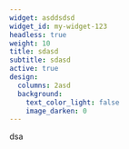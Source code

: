 ```yaml
---
widget: asddsdsd
widget_id: my-widget-123
headless: true
weight: 10
title: sdasd
subtitle: sdasd
active: true
design:
  columns: 2asd
  background:
    text_color_light: false
    image_darken: 0
---
```

d﻿sa